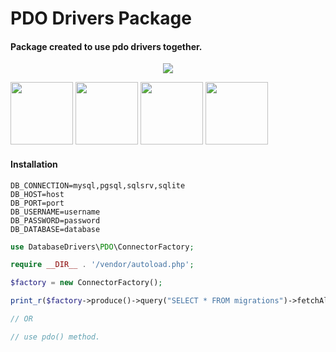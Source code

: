 # PDO Drivers Package

#### Package created to use pdo drivers together.
<p align="center">
  <img src="https://i.ibb.co/dsNQC10/indir.png">
</p>
  <img width="100" src="https://i.ibb.co/mHxgDdF/postgres.png">  
<img width="100" src="https://i.ibb.co/82qBcJf/sqlite.png">
<img width="100" src="https://i.ibb.co/47BwmqF/sqlserver.png">
<img width="100" src="https://i.ibb.co/YkdJhL6/mysql.png">


#### Installation


````dotenv
DB_CONNECTION=mysql,pgsql,sqlsrv,sqlite
DB_HOST=host
DB_PORT=port
DB_USERNAME=username
DB_PASSWORD=password
DB_DATABASE=database
````


```php
use DatabaseDrivers\PDO\ConnectorFactory;

require __DIR__ . '/vendor/autoload.php';

$factory = new ConnectorFactory();

print_r($factory->produce()->query("SELECT * FROM migrations")->fetchAll());

// OR

// use pdo() method.

```
